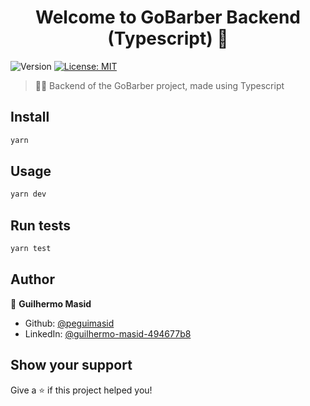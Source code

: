 <h1 align="center">Welcome to GoBarber Backend (Typescript) 👋</h1>
<p>
  <img alt="Version" src="https://img.shields.io/badge/version-1.0.0-blue.svg?cacheSeconds=2592000" />
  <a href="#" target="_blank">
    <img alt="License: MIT" src="https://img.shields.io/badge/License-MIT-yellow.svg" />
  </a>
</p>

> 🧔🏻 Backend of the GoBarber project, made using Typescript

## Install

```sh
yarn
```

## Usage

```sh
yarn dev
```

## Run tests

```sh
yarn test
```

## Author

👤 **Guilhermo Masid**

* Github: [@peguimasid](https://github.com/peguimasid)
* LinkedIn: [@guilhermo-masid-494677b8](https://linkedin.com/in/guilhermo-masid-494677b8)

## Show your support

Give a ⭐️ if this project helped you!